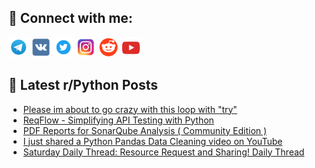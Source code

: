 ## 🔎 Connect with me:
[<img src="https://github.com/bullbesh/bullbesh/blob/main/images/Telegram.png" width="32" height="32" />](https://t.me/bullbesh)
[<img src="https://github.com/bullbesh/bullbesh/blob/main/images/VK.png" width="32" height="32" />](https://vk.com/bullbesh)
[<img src="https://github.com/bullbesh/bullbesh/blob/main/images/Twitter.png" width="32" height="32" />](https://twitter.com/bullbesh1)
[<img src="https://github.com/bullbesh/bullbesh/blob/main/images/Instagram.png" width="32" height="32" />](https://www.instagram.com/bullbesh)
[<img src="https://github.com/bullbesh/bullbesh/blob/main/images/Reddit.png" width="32" height="32" />](https://www.reddit.com/user/bullbesh)
[<img src="https://github.com/bullbesh/bullbesh/blob/main/images/YouTube.png" width="32" height="32" />](https://www.youtube.com/channel/UCtfjRs6uzgq5mfm8S06WTcg)

## 📕 Latest r/Python Posts
<!-- BLOG-POST-LIST:START -->
- [Please im about to go crazy with this loop with &quot;try&quot;](https://www.reddit.com/r/Python/comments/1d5ogcb/please_im_about_to_go_crazy_with_this_loop_with/)
- [ReqFlow - Simplifying API Testing with Python](https://www.reddit.com/r/Python/comments/1d5k2ty/reqflow_simplifying_api_testing_with_python/)
- [PDF Reports for SonarQube Analysis &lpar; Community Edition &rpar;](https://www.reddit.com/r/Python/comments/1d5j23c/pdf_reports_for_sonarqube_analysis_community/)
- [I just shared a Python Pandas Data Cleaning video on YouTube](https://www.reddit.com/r/Python/comments/1d5j213/i_just_shared_a_python_pandas_data_cleaning_video/)
- [Saturday Daily Thread: Resource Request and Sharing! Daily Thread](https://www.reddit.com/r/Python/comments/1d59yfj/saturday_daily_thread_resource_request_and/)
<!-- BLOG-POST-LIST:END -->
